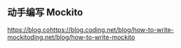 
## 动手编写 Mockito
https://blog.cohttps://blog.coding.net/blog/how-to-write-mockitoding.net/blog/how-to-write-mockito

## 

